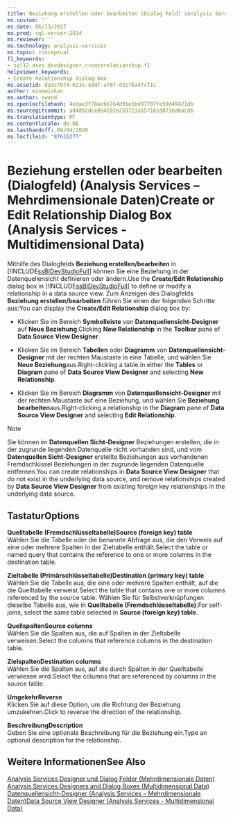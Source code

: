 ```yaml
---
title: Beziehung erstellen oder bearbeiten (Dialog Feld) (Analysis Services-Mehrdimensionale Daten) | Microsoft-Dokumentation
ms.custom: ''
ms.date: 06/13/2017
ms.prod: sql-server-2014
ms.reviewer: ''
ms.technology: analysis-services
ms.topic: conceptual
f1_keywords:
- sql12.asvs.dsvdesigner.createrelationship.f1
helpviewer_keywords:
- Create Relationship dialog box
ms.assetid: da3c7074-623e-4ddf-a707-d3276a47cf1c
author: minewiskan
ms.author: owend
ms.openlocfilehash: 4edae3f78ac6b764d91e1be97787fe59d49421db
ms.sourcegitcommit: ad4d92dce894592a259721a1571b1d8736abacdb
ms.translationtype: MT
ms.contentlocale: de-DE
ms.lasthandoff: 08/04/2020
ms.locfileid: "87616277"
---
```

# <a name="create-or-edit-relationship-dialog-box-analysis-services---multidimensional-data"></a><span data-ttu-id="53d0e-102">Beziehung erstellen oder bearbeiten (Dialogfeld) (Analysis Services – Mehrdimensionale Daten)</span><span class="sxs-lookup"><span data-stu-id="53d0e-102">Create or Edit Relationship Dialog Box (Analysis Services - Multidimensional Data)</span></span>
  <span data-ttu-id="53d0e-103">Mithilfe des Dialogfelds **Beziehung erstellen/bearbeiten** in [!INCLUDE[ssBIDevStudioFull](../includes/ssbidevstudiofull-md.md)] können Sie eine Beziehung in der Datenquellensicht definieren oder ändern.</span><span class="sxs-lookup"><span data-stu-id="53d0e-103">Use the **Create/Edit Relationship** dialog box in [!INCLUDE[ssBIDevStudioFull](../includes/ssbidevstudiofull-md.md)] to define or modify a relationship in a data source view.</span></span> <span data-ttu-id="53d0e-104">Zum Anzeigen des Dialogfelds **Beziehung erstellen/bearbeiten** führen Sie einen der folgenden Schritte aus:</span><span class="sxs-lookup"><span data-stu-id="53d0e-104">You can display the **Create/Edit Relationship** dialog box by:</span></span>  
  
-   <span data-ttu-id="53d0e-105">Klicken Sie im Bereich **Symbolleiste** von **Datenquellensicht-Designer** auf **Neue Beziehung**.</span><span class="sxs-lookup"><span data-stu-id="53d0e-105">Clicking **New Relationship** in the **Toolbar** pane of **Data Source View Designer**.</span></span>  
  
-   <span data-ttu-id="53d0e-106">Klicken Sie im Bereich **Tabellen** oder **Diagramm** von **Datenquellensicht-Designer** mit der rechten Maustaste in eine Tabelle, und wählen Sie **Neue Beziehung**aus.</span><span class="sxs-lookup"><span data-stu-id="53d0e-106">Right-clicking a table in either the **Tables** or **Diagram** pane of **Data Source View Designer** and selecting **New Relationship**.</span></span>  
  
-   <span data-ttu-id="53d0e-107">Klicken Sie im Bereich **Diagramm** von **Datenquellensicht-Designer** mit der rechten Maustaste auf eine Beziehung, und wählen Sie **Beziehung bearbeiten**aus.</span><span class="sxs-lookup"><span data-stu-id="53d0e-107">Right-clicking a relationship in the **Diagram** pane of **Data Source View Designer** and selecting **Edit Relationship**.</span></span>  
  
> [!NOTE]  
>  <span data-ttu-id="53d0e-108">Sie können im **Datenquellen Sicht-Designer** Beziehungen erstellen, die in der zugrunde liegenden Datenquelle nicht vorhanden sind, und vom **Datenquellen Sicht-Designer** erstellte Beziehungen aus vorhandenen Fremdschlüssel Beziehungen in der zugrunde liegenden Datenquelle entfernen.</span><span class="sxs-lookup"><span data-stu-id="53d0e-108">You can create relationships in **Data Source View Designer** that do not exist in the underlying data source, and remove relationships created by **Data Source View Designer** from existing foreign key relationships in the underlying data source.</span></span>  
  
## <a name="options"></a><span data-ttu-id="53d0e-109">Tastatur</span><span class="sxs-lookup"><span data-stu-id="53d0e-109">Options</span></span>  
 <span data-ttu-id="53d0e-110">**Quelltabelle (Fremdschlüsseltabelle)**</span><span class="sxs-lookup"><span data-stu-id="53d0e-110">**Source (foreign key) table**</span></span>  
 <span data-ttu-id="53d0e-111">Wählen Sie die Tabelle oder die benannte Abfrage aus, die den Verweis auf eine oder mehrere Spalten in der Zieltabelle enthält.</span><span class="sxs-lookup"><span data-stu-id="53d0e-111">Select the table or named query that contains the reference to one or more columns in the destination table.</span></span>  
  
 <span data-ttu-id="53d0e-112">**Zieltabelle (Primärschlüsseltabelle)**</span><span class="sxs-lookup"><span data-stu-id="53d0e-112">**Destination (primary key) table**</span></span>  
 <span data-ttu-id="53d0e-113">Wählen Sie die Tabelle aus, die eine oder mehrere Spalten enthält, auf die die Quelltabelle verweist.</span><span class="sxs-lookup"><span data-stu-id="53d0e-113">Select the table that contains one or more columns referenced by the source table.</span></span> <span data-ttu-id="53d0e-114">Wählen Sie für Selbstverknüpfungen dieselbe Tabelle aus, wie in **Quelltabelle (Fremdschlüsseltabelle)**.</span><span class="sxs-lookup"><span data-stu-id="53d0e-114">For self-joins, select the same table selected in **Source (foreign key) table**.</span></span>  
  
 <span data-ttu-id="53d0e-115">**Quellspalten**</span><span class="sxs-lookup"><span data-stu-id="53d0e-115">**Source columns**</span></span>  
 <span data-ttu-id="53d0e-116">Wählen Sie die Spalten aus, die auf Spalten in der Zieltabelle verweisen.</span><span class="sxs-lookup"><span data-stu-id="53d0e-116">Select the columns that reference columns in the destination table.</span></span>  
  
 <span data-ttu-id="53d0e-117">**Zielspalten**</span><span class="sxs-lookup"><span data-stu-id="53d0e-117">**Destination columns**</span></span>  
 <span data-ttu-id="53d0e-118">Wählen Sie die Spalten aus, auf die durch Spalten in der Quelltabelle verwiesen wird.</span><span class="sxs-lookup"><span data-stu-id="53d0e-118">Select the columns that are referenced by columns in the source table.</span></span>  
  
 <span data-ttu-id="53d0e-119">**Umgekehr**</span><span class="sxs-lookup"><span data-stu-id="53d0e-119">**Reverse**</span></span>  
 <span data-ttu-id="53d0e-120">Klicken Sie auf diese Option, um die Richtung der Beziehung umzukehren.</span><span class="sxs-lookup"><span data-stu-id="53d0e-120">Click to reverse the direction of the relationship.</span></span>  
  
 <span data-ttu-id="53d0e-121">**Beschreibung**</span><span class="sxs-lookup"><span data-stu-id="53d0e-121">**Description**</span></span>  
 <span data-ttu-id="53d0e-122">Geben Sie eine optionale Beschreibung für die Beziehung ein.</span><span class="sxs-lookup"><span data-stu-id="53d0e-122">Type an optional description for the relationship.</span></span>  
  
## <a name="see-also"></a><span data-ttu-id="53d0e-123">Weitere Informationen</span><span class="sxs-lookup"><span data-stu-id="53d0e-123">See Also</span></span>  
 <span data-ttu-id="53d0e-124">[Analysis Services Designer und Dialog Felder &#40;Mehrdimensionale Daten&#41;](analysis-services-designers-and-dialog-boxes-multidimensional-data.md) </span><span class="sxs-lookup"><span data-stu-id="53d0e-124">[Analysis Services Designers and Dialog Boxes &#40;Multidimensional Data&#41;](analysis-services-designers-and-dialog-boxes-multidimensional-data.md) </span></span>  
 [<span data-ttu-id="53d0e-125">Datenquellensicht-Designer &#40;Analysis Services – Mehrdimensionale Daten&#41;</span><span class="sxs-lookup"><span data-stu-id="53d0e-125">Data Source View Designer &#40;Analysis Services - Multidimensional Data&#41;</span></span>](data-source-view-designer-analysis-services-multidimensional-data.md)  
  
  
